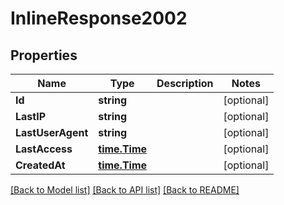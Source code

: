 # InlineResponse2002

## Properties

Name | Type | Description | Notes
------------ | ------------- | ------------- | -------------
**Id** | **string** |  | [optional] 
**LastIP** | **string** |  | [optional] 
**LastUserAgent** | **string** |  | [optional] 
**LastAccess** | [**time.Time**](time.Time.md) |  | [optional] 
**CreatedAt** | [**time.Time**](time.Time.md) |  | [optional] 

[[Back to Model list]](../README.md#documentation-for-models) [[Back to API list]](../README.md#documentation-for-api-endpoints) [[Back to README]](../README.md)


